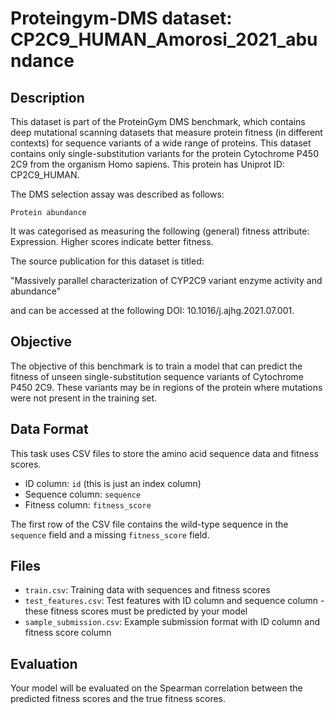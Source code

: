 
# Proteingym-DMS dataset: CP2C9_HUMAN_Amorosi_2021_abundance

## Description

This dataset is part of the ProteinGym DMS benchmark, which contains deep mutational scanning datasets that measure
protein fitness (in different contexts) for sequence variants of a wide range of proteins. This dataset contains
only single-substitution variants for the protein Cytochrome P450 2C9 from the organism Homo sapiens. This protein has Uniprot ID: CP2C9_HUMAN. 

The DMS selection assay was described as follows: 

    Protein abundance

It was categorised as measuring the following (general) fitness attribute: Expression. Higher scores indicate better fitness.

The source publication for this dataset is titled: 

"Massively parallel characterization of CYP2C9 variant enzyme activity and abundance"

and can be accessed at the following DOI: 10.1016/j.ajhg.2021.07.001.

## Objective

The objective of this benchmark is to train a model that can predict the fitness of unseen single-substitution sequence variants of Cytochrome P450 2C9.
These variants may be in regions of the protein where mutations were not present in the training set.

## Data Format

This task uses CSV files to store the amino acid sequence data and fitness scores.
- ID column: `id` (this is just an index column)
- Sequence column: `sequence`
- Fitness column: `fitness_score`

The first row of the CSV file contains the wild-type sequence in the `sequence` field and a missing `fitness_score` field.

## Files

- `train.csv`: Training data with sequences and fitness scores
- `test_features.csv`: Test features with ID column and sequence column - these fitness scores must be predicted by your model
- `sample_submission.csv`: Example submission format with ID column and fitness score column

## Evaluation

Your model will be evaluated on the Spearman correlation between the predicted fitness scores and the true fitness scores.
